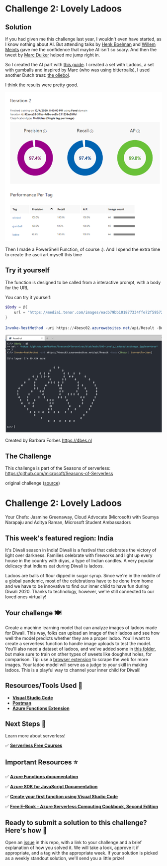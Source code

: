 # Challenge 2: Lovely Ladoos

## Solution

If you had given me this challenge last year, I wouldn't even have started, as I know nothing about AI.
But attending talks by [Henk Boelman](https://twitter.com/hboelman) and [Willem Meints](https://twitter.com/willem_meints) gave me the confidence that maybe AI isn't so scary. And then the tweet by [Marc Duiker](https://twitter.com/marcduiker/status/1333375872678637568) helped me jump right in.

So I created the AI part with [this guide](https://docs.microsoft.com/en-us/azure/cognitive-services/Custom-Vision-Service/getting-started-build-a-classifier). I created a set with Ladoos, a set with gumballs and inspired by Marc (who was using bitterballs), I used another Dutch treat: [the oliebol](https://en.wikipedia.org/wiki/Oliebol).

I think the results were pretty good.

![AIResults](screenshot01.png)

Then I made a PowerShell Function, of course :).
And I spend the extra time to create the ascii art myself this time

## Try it yourself

The function is designed to be called from a interactive prompt, with a body for the URL

You can try it yourself:

```PowerShell
$Body = @{
    url = "https://media1.tenor.com/images/eacb79bb101877334ffe72f595724d8b/tenor.gif?itemid=14606527"
}

Invoke-RestMethod -uri https://4besc02.azurewebsites.net/api/Result -Body ($Body | ConvertTo-Json)

```

![screenshot](screenshot02b.png)

Created by Barbara Forbes
<https://4bes.nl>

## The Challenge

This challenge is part of the Seasons of serverless: <https://github.com/microsoft/Seasons-of-Serverless>

original challenge ([source](https://github.com/microsoft/Seasons-of-Serverless/blob/main/Nov-30-2020.md))



# Challenge 2: Lovely Ladoos 

 Your Chefs: Jasmine Greenaway, Cloud Advocate (Microsoft) with Soumya Narapaju and Aditya Raman, Microsoft Student Ambassadors

## This week's featured region: India

It's Diwali season in India! Diwali is a festival that celebrates the victory of light over darkness. Families celebrate with fireworks and light up every house in the country with diyas, a type of Indian candles. A very popular delicacy that Indians eat during Diwali is ladoos.

Ladoos are balls of flour dipped in sugar syrup. Since we're in the middle of a global pandemic, most of the celebrations have to be done from home and we have to be innovative to find our inner child to have fun during Diwali 2020. Thanks to technology, however, we're still connected to our loved ones virtually!
## Your challenge 🍽
 
Create a machine learning model that can analyze images of ladoos made for Diwali. This way, folks can upload an image of their ladoos and see how well the model predicts whether they are a proper ladoo. You'll want to create a serverless function to handle image uploads to test the model. You'll also need a dataset of ladoos, and we've added some in [this folder](/graphics/ladoo-dataset), but make sure to train on other types of sweets like doughnut holes, for comparison. Tip: use a [browser extension](https://chrome.google.com/webstore/detail/download-all-images/nnffbdeachhbpfapjklmpnmjcgamcdmm) to scrape the web for more images. Your ladoo model will serve as a judge to your skill in making ladoos. This is a playful way to channel your inner child for Diwali!

## Resources/Tools Used 🚀

-   **[Visual Studio Code](https://code.visualstudio.com/?WT.mc_id=academic-10922-cxa)**
-   **[Postman](https://www.getpostman.com/downloads/)**
-   **[Azure Functions Extension](https://marketplace.visualstudio.com/items?itemName=ms-azuretools.vscode-azurefunctions&WT.mc_id=academic-10922-cxa)**

## Next Steps 🏃

Learn more about serverless!

  ✅ **[Serverless Free Courses](https://docs.microsoft.com/learn/browse/?term=azure%20functions&WT.mc_id=academic-10922-cxa)**

## Important Resources ⭐️

  ✅ **[Azure Functions documentation](https://docs.microsoft.com/azure/azure-functions/?WT.mc_id=academic-10922-cxa)**
  
  ✅ **[Azure SDK for JavaScript Documentation](https://docs.microsoft.com/azure/javascript/?WT.mc_id=academic-10922-cxa)**
  
  ✅ **[Create your first function using Visual Studio Code](https://docs.microsoft.com/azure/azure-functions/functions-create-first-function-vs-code?WT.mc_id=academic-10922-cxa)**
  
  ✅ **[Free E-Book - Azure Serverless Computing Cookbook, Second Edition](https://azure.microsoft.com/resources/azure-serverless-computing-cookbook/?WT.mc_id=academic-10922-cxa)**

## Ready to submit a solution to this challenge? Here's how 🚀 

Open an [issue](https://github.com/microsoft/Seasons-of-Serverless/issues/new?assignees=&labels=&template=seasons-of-serverless-solution.md&title=Solution) in this repo, with a link to your challenge and a brief explanation of how you solved it. We will take a look, approve it if appropriate, and a tag with the appropriate week. If your solution is picked as a weekly standout solution, we'll send you a little prize!
